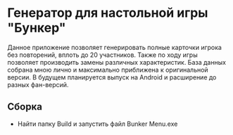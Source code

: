 # Генератор для настольной игры "Бункер"
Данное приложение позволяет генерировать полные карточки игрока без повторений, вплоть до 20 участников. Также по ходу игры позволяет производить замены различных характеристик. База данных собрана мною лично и максимально приближена к оригинальной версии. В будущем планируется выпуск на Android и расширение до разных фан-версий.
 
## Сборка
- Найти папку Build и запустить файл Bunker Menu.exe
